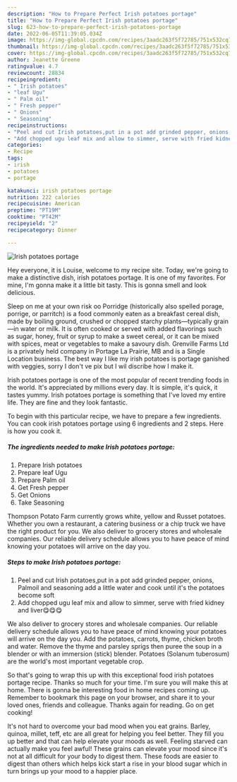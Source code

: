 ```yaml
---
description: "How to Prepare Perfect Irish potatoes portage"
title: "How to Prepare Perfect Irish potatoes portage"
slug: 623-how-to-prepare-perfect-irish-potatoes-portage
date: 2022-06-05T11:39:05.034Z
image: https://img-global.cpcdn.com/recipes/3aadc263f5f72785/751x532cq70/irish-potatoes-portage-recipe-main-photo.jpg
thumbnail: https://img-global.cpcdn.com/recipes/3aadc263f5f72785/751x532cq70/irish-potatoes-portage-recipe-main-photo.jpg
cover: https://img-global.cpcdn.com/recipes/3aadc263f5f72785/751x532cq70/irish-potatoes-portage-recipe-main-photo.jpg
author: Jeanette Greene
ratingvalue: 4.7
reviewcount: 28834
recipeingredient:
- " Irish potatoes"
- "leaf Ugu"
- " Palm oil"
- " Fresh pepper"
- " Onions"
- " Seasoning"
recipeinstructions:
- "Peel and cut Irish potatoes,put in a pot add grinded pepper, onions, Palmoil and seasoning add a little water and cook until it&#39;s the potatoes become soft"
- "Add chopped ugu leaf mix and allow to simmer, serve with fried kidney and liver😋😋😋"
categories:
- Recipe
tags:
- irish
- potatoes
- portage

katakunci: irish potatoes portage 
nutrition: 222 calories
recipecuisine: American
preptime: "PT19M"
cooktime: "PT42M"
recipeyield: "2"
recipecategory: Dinner

---
```



![Irish potatoes portage](https://img-global.cpcdn.com/recipes/3aadc263f5f72785/751x532cq70/irish-potatoes-portage-recipe-main-photo.jpg)

Hey everyone, it is Louise, welcome to my recipe site. Today, we're going to make a distinctive dish, irish potatoes portage. It is one of my favorites. For mine, I'm gonna make it a little bit tasty. This is gonna smell and look delicious.

Sleep on me at your own risk oo Porridge (historically also spelled porage, porrige, or parritch) is a food commonly eaten as a breakfast cereal dish, made by boiling ground, crushed or chopped starchy plants—typically grain—in water or milk. It is often cooked or served with added flavorings such as sugar, honey, fruit or syrup to make a sweet cereal, or it can be mixed with spices, meat or vegetables to make a savoury dish. Grenville Farms Ltd is a privately held company in Portage La Prairie, MB and is a Single Location business. The best way I like my irish potatoes is portage ganished with veggies, sorry I don&#39;t ve pix but I wil discribe how I make it.

Irish potatoes portage is one of the most popular of recent trending foods in the world. It's appreciated by millions every day. It is simple, it's quick, it tastes yummy. Irish potatoes portage is something that I've loved my entire life. They are fine and they look fantastic.


To begin with this particular recipe, we have to prepare a few ingredients. You can cook irish potatoes portage using 6 ingredients and 2 steps. Here is how you cook it.

<!--inarticleads1-->

##### The ingredients needed to make Irish potatoes portage:

1. Prepare  Irish potatoes
1. Prepare leaf Ugu
1. Prepare  Palm oil
1. Get  Fresh pepper
1. Get  Onions
1. Take  Seasoning


Thompson Potato Farm currently grows white, yellow and Russet potatoes. Whether you own a restaurant, a catering business or a chip truck we have the right product for you. We also deliver to grocery stores and wholesale companies. Our reliable delivery schedule allows you to have peace of mind knowing your potatoes will arrive on the day you. 

<!--inarticleads2-->

##### Steps to make Irish potatoes portage:

1. Peel and cut Irish potatoes,put in a pot add grinded pepper, onions, Palmoil and seasoning add a little water and cook until it&#39;s the potatoes become soft
1. Add chopped ugu leaf mix and allow to simmer, serve with fried kidney and liver😋😋😋


We also deliver to grocery stores and wholesale companies. Our reliable delivery schedule allows you to have peace of mind knowing your potatoes will arrive on the day you. Add the potatoes, carrots, thyme, chicken broth and water. Remove the thyme and parsley sprigs then puree the soup in a blender or with an immersion (stick) blender. Potatoes (Solanum tuberosum) are the world&#39;s most important vegetable crop. 

So that's going to wrap this up with this exceptional food irish potatoes portage recipe. Thanks so much for your time. I'm sure you will make this at home. There is gonna be interesting food in home recipes coming up. Remember to bookmark this page on your browser, and share it to your loved ones, friends and colleague. Thanks again for reading. Go on get cooking!

It's not hard to overcome your bad mood when you eat grains. Barley, quinoa, millet, teff, etc are all great for helping you feel better. They fill you up better and that can help elevate your moods as well. Feeling starved can actually make you feel awful! These grains can elevate your mood since it's not at all difficult for your body to digest them. These foods are easier to digest than others which helps kick start a rise in your blood sugar which in turn brings up your mood to a happier place.
